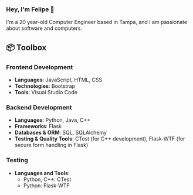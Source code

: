 ### Hey, I'm Felipe 👋

<!--**Felipeav2/Felipeav2** is a ✨ _special_ ✨ repository because its `README.md` (this file) appears on your GitHub profile.-->

I'm a 20 year-old Computer Engineer based in Tampa, and I am passionate about software and computers. 

## 📦 Toolbox

### Frontend Development
- **Languages**: JavaScript, HTML, CSS
- **Technologies**: Bootstrap
- **Tools**: Visual Studio Code

### Backend Development
- **Languages**: Python, Java, C++
- **Frameworks**: Flask
- **Databases & ORM**: SQL, SQLAlchemy
- **Testing & Quality Tools**: CTest (for C++ development), Flask-WTF (for secure form handling in Flask)

### Testing
- **Languages and Tools**:
  - Python, C++: CTest
  - Python: Flask-WTF
